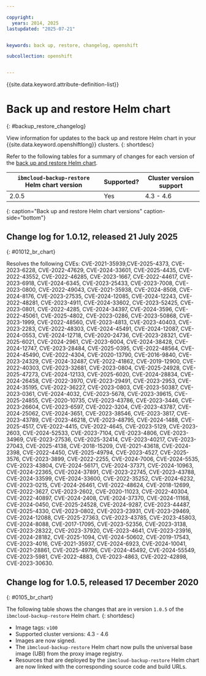 ```yaml
---

copyright: 
  years: 2014, 2025
lastupdated: "2025-07-21"


keywords: back up, restore, changelog, openshift

subcollection: openshift


---
```


{{site.data.keyword.attribute-definition-list}}





# Back up and restore Helm chart 
{: #backup_restore_changelog}


View information for updates to the back up and restore Helm chart in your {{site.data.keyword.openshiftlong}} clusters.
{: shortdesc}

Refer to the following tables for a summary of changes for each version of the [back up and restore Helm chart](/docs/openshift?topic=openshift-utilities#ibmcloud-backup-restore).

| `ibmcloud-backup-restore` Helm chart version | Supported? | Cluster version support |
| -------------------- | -----------|--------------------------- |
| 2.0.5 | Yes | 4.3 - 4.6 |
{: caption="Back up and restore Helm chart versions" caption-side="bottom"}




## Change log for 1.0.12, released 21 July 2025
{: #01012_br_chart}

Resolves the following CVEs: CVE-2021-35939,CVE-2025-4373, CVE-2023-6228, CVE-2022-47629, CVE-2024-33601, CVE-2025-4435, CVE-2022-43552, CVE-2022-46285, CVE-2023-1667, CVE-2022-44617, CVE-2023-6918, CVE-2024-6345, CVE-2023-25433, CVE-2023-7008, CVE-2023-0800, CVE-2022-49043, CVE-2021-35938, CVE-2024-8508, CVE-2024-8176, CVE-2023-27535, CVE-2024-12085, CVE-2024-12243, CVE-2022-48281, CVE-2023-4911, CVE-2024-33602, CVE-2023-52425, CVE-2023-0801, CVE-2022-4285, CVE-2024-34397, CVE-2024-3596, CVE-2022-45061, CVE-2025-4802, CVE-2023-0286, CVE-2023-50868, CVE-2023-1999, CVE-2022-48560, CVE-2023-4813, CVE-2023-40403, CVE-2023-2283, CVE-2022-48303, CVE-2024-45491, CVE-2024-12087, CVE-2024-0553, CVE-2024-12718, CVE-2020-24736, CVE-2023-28321, CVE-2025-6021, CVE-2024-2961, CVE-2023-6004, CVE-2024-38428, CVE-2024-12747, CVE-2023-28484, CVE-2025-0395, CVE-2022-48564, CVE-2024-45490, CVE-2022-4304, CVE-2020-13790, CVE-2016-9840, CVE-2023-24329, CVE-2024-32487, CVE-2022-41862, CVE-2019-12900, CVE-2022-40303, CVE-2023-32681, CVE-2023-0804, CVE-2025-24928, CVE-2025-47273, CVE-2024-12133, CVE-2025-6020, CVE-2024-28834, CVE-2024-26458, CVE-2022-3970, CVE-2023-29491, CVE-2023-2953, CVE-2024-35195, CVE-2022-36227, CVE-2023-0803, CVE-2023-50387, CVE-2023-0361, CVE-2024-4032, CVE-2023-5678, CVE-2023-39615, CVE-2025-24855, CVE-2020-10735, CVE-2023-43786, CVE-2023-3446, CVE-2023-26604, CVE-2023-6597, CVE-2022-3204, CVE-2023-43787, CVE-2024-25062, CVE-2024-3651, CVE-2023-38546, CVE-2023-3817, CVE-2023-43789, CVE-2023-46218, CVE-2023-48795, CVE-2024-1488, CVE-2025-4517, CVE-2022-4415, CVE-2022-4645, CVE-2023-5129, CVE-2023-2603, CVE-2024-52533, CVE-2023-7104, CVE-2023-4806, CVE-2023-34969, CVE-2023-27536, CVE-2025-32414, CVE-2023-40217, CVE-2023-27043, CVE-2025-4138, CVE-2018-15209, CVE-2021-43618, CVE-2024-2398, CVE-2022-4450, CVE-2025-49794, CVE-2023-4527, CVE-2025-3576, CVE-2023-3899, CVE-2022-2255, CVE-2024-7006, CVE-2024-5535, CVE-2023-43804, CVE-2024-56171, CVE-2024-37371, CVE-2024-10963, CVE-2024-22365, CVE-2024-37891, CVE-2023-22745, CVE-2023-43788, CVE-2024-33599, CVE-2024-33600, CVE-2022-35252, CVE-2024-6232, CVE-2023-0215, CVE-2024-26461, CVE-2022-48624, CVE-2018-12699, CVE-2022-3627, CVE-2023-2602, CVE-2020-11023, CVE-2022-40304, CVE-2022-40897, CVE-2024-2408, CVE-2024-37370, CVE-2024-11168, CVE-2024-0450, CVE-2025-24528, CVE-2024-9287, CVE-2023-44487, CVE-2025-4330, CVE-2023-0802, CVE-2023-23931, CVE-2023-29469, CVE-2024-12088, CVE-2025-27363, CVE-2023-43785, CVE-2023-45803, CVE-2024-8088, CVE-2017-17095, CVE-2023-52356, CVE-2023-3138, CVE-2023-28322, CVE-2023-37920, CVE-2023-4641, CVE-2023-23916, CVE-2024-28182, CVE-2025-1094, CVE-2024-50602, CVE-2019-17543, CVE-2023-4016, CVE-2021-35937, CVE-2024-6923, CVE-2024-10041, CVE-2021-28861, CVE-2025-49796, CVE-2024-45492, CVE-2024-55549, CVE-2023-5981, CVE-2022-4883, CVE-2023-4863, CVE-2022-42898, CVE-2023-30630.

## Change log for 1.0.5, released 17 December 2020
{: #0105_br_chart}

The following table shows the changes that are in version `1.0.5` of the `ibmcloud-backup-restore` Helm chart.
{: shortdesc}


- Image tags: `v100`  
- Supported cluster versions: 4.3 - 4.6  
- Images are now signed.  
- The `ibmcloud-backup-restore` Helm chart now pulls the universal base image (UBI) from the proxy image registry.  
- Resources that are deployed by the `ibmcloud-backup-restore` Helm chart are now linked with the corresponding source code and build URLs.  
